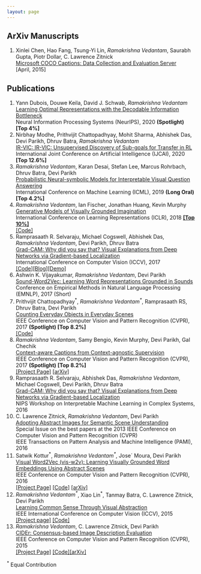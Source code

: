 ```yaml
---
layout: page
---
```


<h2>ArXiv Manuscripts</h2>
<ol>
<li> Xinlei Chen, Hao Fang, Tsung-Yi Lin, <em>Ramakrishna Vedantam</em>, Saurabh Gupta, Piotr Dollar, C. Lawrence Zitnick<br/>
	 <a href="http://arxiv.org/abs/1504.00325">Microsoft COCO Captions: Data Collection and Evaluation Server</a><br/>
	  [April, 2015]
	</li>
</ol>

<h2>Publications</h2>
<ol>
  <li>Yann Dubois, Douwe Keila, David J. Schwab, <em>Ramakrishna Vedantam</em><br/>
	<a href="https://arxiv.org/abs/2009.12789">Learning Optimal Representations with the Decodable Information Bottleneck</a><br/>
	Neural Information Processing Systems (NeurIPS), 2020 <b>(Spotlight)</b> <b> [Top 4%] </b><br/>
  <li>Nirbhay Modhe, Prithvijit Chattopadhyay, Mohit Sharma, Abhishek Das, Devi Parikh, Dhruv Batra, <em>Ramakrishna Vedantam</em><br/>
	<a href="https://arxiv.org/abs/1907.10580">IR-VIC: IR-VIC: Unsupervised Discovery of Sub-goals for Transfer in RL</a><br/>
	International Joint Conference on Artificial Intelligence (IJCAI), 2020 <b> [Top 12.6%] </b><br/>
  <li><em> Ramakrishna Vedantam</em>, Karan Desai, Stefan Lee, Marcus Rohrbach, Dhruv Batra, Devi Parikh<br/>
	<a href="https://arxiv.org/abs/1902.07864">Probabilistic Neural-symbolic Models for Interpretable Visual Question Answering</a><br/>
	International Conference on Machine Learning (ICML), 2019 <b>(Long Oral)</b><b> [Top 4.2%]</b><br/>
	</li>
  <li> <em>Ramakrishna Vedantam</em>, Ian Fischer, Jonathan Huang, Kevin Murphy<br/>
	<a href="https://arxiv.org/abs/1705.10762">Generative Models of Visually Grounded Imagination</a><br/>
	International Conference on Learning Representations (ICLR), 2018 <b><a href="https://chillee.github.io/OpenReviewExplorer/index.html">[Top 10%]</a></b> <br/>
	<a href="https://github.com/google/joint_vae">[Code]</a><br/>
	</li>
	<li> Ramprasaath R. Selvaraju, Michael Cogswell, Abhishek Das, <em>Ramakrishna Vedantam</em>, Devi Parikh, Dhruv Batra<br/>
	<a href="https://arxiv.org/abs/1610.02391">Grad-CAM: Why did you say that? Visual Explanations from Deep Networks via Gradient-based Localization</a><br/>
	International Conference on Computer Vision (ICCV), 2017 <br/>
	<a href="https://github.com/ramprs/grad-cam">[Code]</a><a href="https://ramprs.github.io/2017/01/21/Grad-CAM-Making-Off-the-Shelf-Deep-Models-Transparent-through-Visual-Explanations.html">[Blog]</a><a href="http://gradcam.cloudcv.org/">[Demo]</a>
	</li>
  <li> Ashwin K. Vijayakumar, <em>Ramakrishna Vedantam</em>, Devi Parikh<br/>
	<a href="https://arxiv.org/abs/1703.01720">Sound-Word2Vec: Learning Word Representations Grounded in Sounds</a><br/>
	Conference on Empirical Methods in Natural Language Processing (EMNLP), 2017 (Short)<br/>
	</li>
	<li> Prithvijit Chattopadhyay<sup>*</sup>, <em>Ramakrishna Vedantam<sup>*</sup></em>, Ramprasaath RS, Dhruv Batra, Devi Parikh<br/>
	<a href="http://arxiv.org/abs/1604.03505">Counting Everyday Objects in Everyday Scenes</a><br/>
	IEEE Conference on Computer Vision and Pattern Recognition (CVPR), 2017 <b>(Spotlight)</b><b> [Top 8.2%]</b> <br/>
	<a href="https://github.com/prithv1/cvpr2017_counting">[Code]</a>
	</li>
  <li> <em>Ramakrishna Vedantam</em>, Samy Bengio, Kevin Murphy, Devi Parikh, Gal Chechik<br/>
	<a href="https://arxiv.org/abs/1701.02870">Context-aware Captions from Context-agnostic Supervision</a><br/>
	IEEE Conference on Computer Vision and Pattern Recognition (CVPR), 2017 <b>(Spotlight)</b> <b> [Top 8.2%]</b><br/>
	<a href="https://filebox.ece.vt.edu/~vrama91/context_captions/">[Project Page]</a> <a href="https://arxiv.org/pdf/1701.02870">[arXiv]</a><br/>
	</li>
	<li> Ramprasaath R. Selvaraju, Abhishek Das, <em>Ramakrishna Vedantam</em>, Michael Cogswell, Devi Parikh, Dhruv Batra<br/>
	<a href="https://arxiv.org/abs/1610.02391">Grad-CAM: Why did you say that? Visual Explanations from Deep Networks via Gradient-based Localization</a><br/>
	NIPS Workshop on Interpretable Machine Learning in Complex Systems, 2016 <br/>
	</li>
	<li> C. Lawrence Zitnick, <em>Ramakrishna Vedantam</em>, Devi Parikh<br/>
		<a href="https://filebox.ece.vt.edu/~parikh/Publications/ZitnickVedantamParikh_clipart_PAMI2015.pdf">Adopting Abstract Images for Semantic Scene Understanding</a> <br/>
		Special Issue on the best papers at the 2013 IEEE Conference on Computer Vision and Pattern Recognition (CVPR)<br/>
		IEEE Transactions on Pattern Analysis and Machine Intelligence (PAMI), 2016 
	</li>
	<li> 
	 Satwik Kottur<sup>*</sup>, <em>Ramakrishna Vedantam<sup>*</sup></em>, Jose´ Moura, Devi Parikh <br/>
	 <a href="https://arxiv.org/pdf/1511.07067.pdf">Visual Word2Vec (vis-w2v): Learning Visually Grounded Word Embeddings Using Abstract Scenes</a><br/>
	  IEEE Conference on Computer Vision and Pattern Recognition (CVPR), 2016 <br/>
		<a href="http://satwikkottur.github.io/VisualWord2Vec/">[Project Page]</a> <a href="https://github.com/satwikkottur/VisualWord2Vec">[Code]</a> <a href="https://arxiv.org/abs/1511.07067">[arXiv]</a>
	</li>
	<li> <em> Ramakrishna Vedantam<sup>*</sup></em>, Xiao Lin<sup>*</sup>, Tanmay Batra, C. Lawrence Zitnick, Devi Parikh <br/>
		<a href="https://vision.ece.vt.edu/cs/rvxtld_cs_2015.pdf">Learning Common Sense Through Visual Abstraction</a> <br/>
		IEEE International Conference on Computer Vision (ICCV), 2015 <br/>
		<a href="https://vision.ece.vt.edu/cs">[Project page]</a> <a href="https://vision.ece.vt.edu/cs/#code_data">[Code]</a><br/>
	</li>
	<li> <em> Ramakrishna Vedantam</em>, C. Lawrence Zitnick, Devi Parikh <br/>
		<a href="http://www.cv-foundation.org/openaccess/content_cvpr_2015/papers/Vedantam_CIDEr_Consensus-Based_Image_2015_CVPR_paper.pdf">CIDEr: Consensus-based Image Description Evaluation</a> <br/>
		IEEE Conference on Computer Vision and Pattern Recognition (CVPR), 2015 <br/>
		<a href="http://vrama91.github.io/cider/">[Project Page]</a> <a href="https://github.com/vrama91/cider">[Code]</a><a href="http://arxiv.org/abs/1411.5726">[arXiv]</a><br/>
	</li>
</ol>
<sup>*</sup> Equal Contribution <br/>
